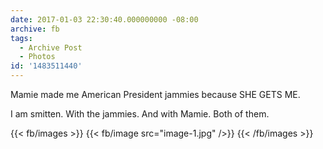 ```yaml
---
date: 2017-01-03 22:30:40.000000000 -08:00
archive: fb
tags: 
  - Archive Post
  - Photos
id: '1483511440'
---
```


Mamie made me American President jammies because SHE GETS ME.

I am smitten. With the jammies. And with Mamie. Both of them.

{{< fb/images >}}
{{< fb/image src="image-1.jpg" />}}
{{< /fb/images >}}
